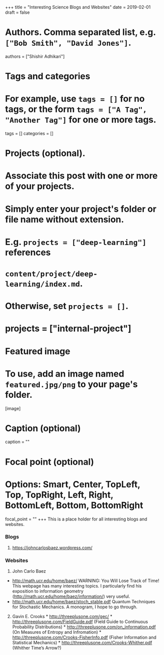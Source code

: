 +++
title = "Interesting Science Blogs and Websites"
date = 2019-02-01
draft = false

# Authors. Comma separated list, e.g. `["Bob Smith", "David Jones"]`.
authors = ["Shishir Adhikari"]

# Tags and categories
# For example, use `tags = []` for no tags, or the form `tags = ["A Tag", "Another Tag"]` for one or more tags.
tags = []
categories = []

# Projects (optional).
#   Associate this post with one or more of your projects.
#   Simply enter your project's folder or file name without extension.
#   E.g. `projects = ["deep-learning"]` references
#   `content/project/deep-learning/index.md`.
#   Otherwise, set `projects = []`.
# projects = ["internal-project"]

# Featured image
# To use, add an image named `featured.jpg/png` to your page's folder.
[image]
  # Caption (optional)
  caption = ""

  # Focal point (optional)
  # Options: Smart, Center, TopLeft, Top, TopRight, Left, Right, BottomLeft, Bottom, BottomRight
  focal_point = ""
+++
This is  a place holder for all interesting blogs and websites.
### Blogs
1. https://johncarlosbaez.wordpress.com/

### Websites
1. John Carlo Baez
  * http://math.ucr.edu/home/baez/
    WARNING: You Will Lose Track of Time!
    This webpage has many interesting topics. I particularly find his exposition to information geometry (http://math.ucr.edu/home/baez/information/) very useful.
  * http://math.ucr.edu/home/baez/stoch_stable.pdf
    Quantum Techniques for Stochastic Mechanics. A monogram, I hope to go through.
  2. Gavin E. Crooks
    * http://threeplusone.com/gec/
    * http://threeplusone.com/FieldGuide.pdf (Field Guide to Continuous Probability Distributions)
    * http://threeplusone.com/on_information.pdf (On Measures of Entropy and Infromation)
    * http://threeplusone.com/Crooks-FisherInfo.pdf (Fisher Information and Statistical Mechanics)
    * http://threeplusone.com/Crooks-Whither.pdf (Whither Time’s Arrow?)
